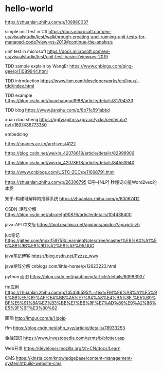 # hello-world

https://zhuanlan.zhihu.com/p/109980037


simple unit test in C#
https://docs.microsoft.com/en-us/visualstudio/test/walkthrough-creating-and-running-unit-tests-for-managed-code?view=vs-2019#continue-the-analysis

unit test in microsoft
https://docs.microsoft.com/en-us/visualstudio/test/unit-test-basics?view=vs-2019


TDD sample explain by WangEr
https://www.cnblogs.com/qing-gee/p/11089944.html

TDD introduction
https://www.ibm.com/developerworks/cn/linux/l-tdd/index.html

TDD example
https://blog.csdn.net/haochaoguo1988/article/details/81704533

TDD blog
https://www.jianshu.com/p/8b71e591abbd

xuan diao sheng
https://ggfw.gdhrss.gov.cn/yxks/center.do?nvt=1607436773350


embedding

https://spaces.ac.cn/archives/4122

https://blog.csdn.net/weixin_42078618/article/details/82999906

https://blog.csdn.net/weixin_42078618/article/details/84553940

https://www.cnblogs.com/USTC-ZCC/p/11068791.html

https://zhuanlan.zhihu.com/p/26306795 知乎-[NLP] 秒懂词向量Word2vec的本质

知乎-构建可解释的推荐系统
https://zhuanlan.zhihu.com/p/80067412

CSDN-矩阵分解
https://blog.csdn.net/abcdefg90876/article/details/104438400

java-API 中文版
https://tool.oschina.net/apidocs/apidoc?api=jdk-zh


juc笔记
https://gitee.com/moxi159753/LearningNotes/tree/master/%E6%A0%A1%E6%8B%9B%E9%9D%A2%E8%AF%95/JUC

java笔记博客
https://blog.csdn.net/Pzzzz_wwy

java矩阵分解
cnblogs.com/little-horse/p/12623223.html

python 画图
https://blog.csdn.net/gaotihong/article/details/80983937

fm应用
https://zhuanlan.zhihu.com/p/145436595#:~:text=FM%E6%A8%A1%E5%9E%8B%E5%8F%AF%E4%BB%A5%E7%94%A8%E4%BA%8E,%E5%B9%BF%E5%91%8A%E7%B3%BB%E7%BB%9F%E7%AD%89%E9%A2%86%E5%9F%9F%E3%80%82

画图
http://imgur.com/a/Hqolp

ffm
https://blog.csdn.net/john_xyz/article/details/78933253

金融知识
https://www.investopedia.com/terms/b/blotter.asp

Web开发
https://developer.mozilla.org/zh-CN/docs/Learn

CMS
https://kinsta.com/knowledgebase/content-management-system/#build-website-cms

